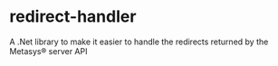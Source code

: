 # redirect-handler
A .Net library to make it easier to handle the redirects returned by the Metasys® server API
